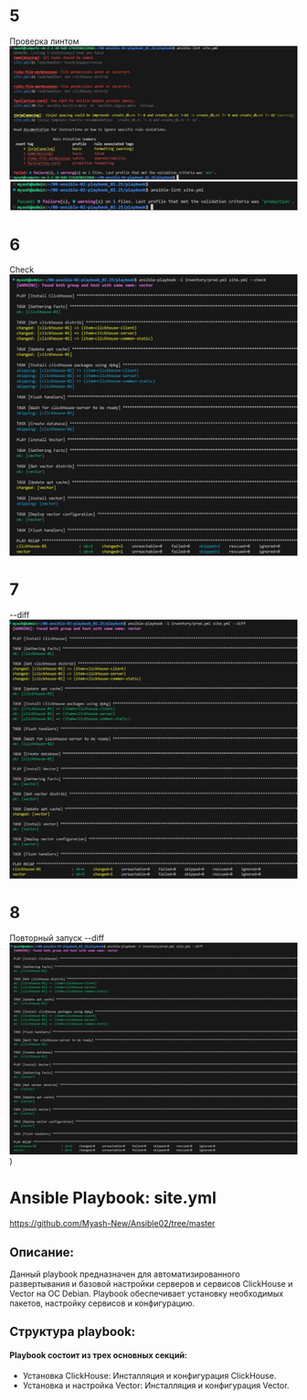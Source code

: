 
# 5

Проверка линтом
![ansible-lint](https://github.com/Myash-New/Ansible02/blob/master/01.jpg)
![ansible-lint](https://github.com/Myash-New/Ansible02/blob/master/02.jpg)

# 6

Check
![ansible_check](https://github.com/Myash-New/Ansible02/blob/master/03.jpg)

# 7

--diff
![ansible_diff](https://github.com/Myash-New/Ansible02/blob/master/04.jpg)

# 8

Повторный запуск --diff
![ansible_diff](https://github.com/Myash-New/Ansible02/blob/master/05.jpg))




# Ansible Playbook: site.yml
https://github.com/Myash-New/Ansible02/tree/master

## Описание: 
Данный playbook предназначен для автоматизированного развертывания и базовой настройки серверов и сервисов ClickHouse и Vector на ОС Debian. Playbook обеспечивает установку необходимых пакетов, настройку сервисов и конфигурацию.

## Структура playbook: 
#### Playbook состоит из трех основных секций:
- Установка ClickHouse: Инсталляция и конфигурация ClickHouse.
- Установка и настройка Vector: Инсталляция и конфигурация Vector.
